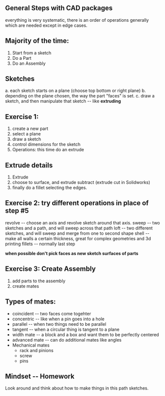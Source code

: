 ## General Steps with CAD packages

everything is very systematic, there is an order of operations generally which are needed except in edge cases.

## Majority of the time:

1. Start from a sketch
2. Do a Part
3. Do an Assembly

## Sketches

a. each sketch starts on a plane (choose top bottom or right plane)
b. depending on the plane chosen, the way the part "faces" is set.
c. draw a sketch, and then manipulate that sketch -- like **extruding**


## Exercise 1:

1. create a new part
2. select a plane
3. draw a sketch
4. control dimensions for the sketch
5. Operations: this time do an extrude

## Extrude details

1. Extrude
2. choose to surface, and extrude subtract (extrude cut in Solidworks)
3. finally do a fillet selecting the edges.

 
## Exercise 2: try different operations in place of step #5

revolve -- choose an axis and revolve sketch around that axis.
sweep -- two sketches and a path, and will sweep across that path
loft -- two different sketches, and will sweep and merge from one to second shape
shell -- make all walls a certain thickness, great for complex geometries and 3d printing
fillets -- normally last step

**when possible don't pick faces as new sketch surfaces of parts**


## Exercise 3: Create Assembly

1. add parts to the assembly
2. create mates

## Types of mates:
* coincident -- two faces come togehter
* concentric -- like when a pin goes into a hole
* parallel -- when two things need to be parallel
* tangent -- when a circular thing is tangent to a plane
* width mate -- a block and a box and want them to be perfectly centered
* advanced mate -- can do additional mates like angles
* Mechanical mates
  * rack and pinions
  * screw
  * pins

## Mindset -- Homework

Look around and think about how to make things in this path sketches.
